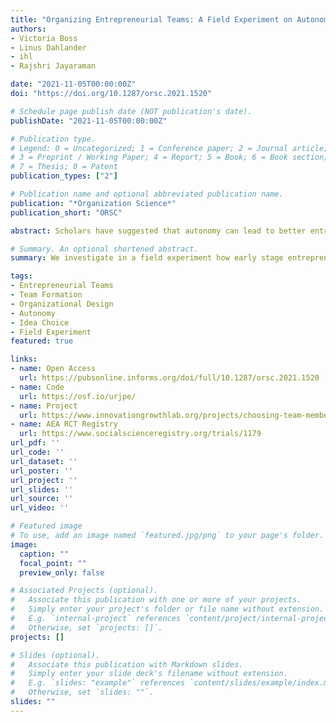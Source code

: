 ```yaml
---
title: "Organizing Entrepreneurial Teams: A Field Experiment on Autonomy over Choosing Teams and Ideas"
authors:
- Victoria Boss
- Linus Dahlander
- ihl
- Rajshri Jayaraman

date: "2021-11-05T00:00:00Z"
doi: "https://doi.org/10.1287/orsc.2021.1520"

# Schedule page publish date (NOT publication's date).
publishDate: "2021-11-05T00:00:00Z"

# Publication type.
# Legend: 0 = Uncategorized; 1 = Conference paper; 2 = Journal article;
# 3 = Preprint / Working Paper; 4 = Report; 5 = Book; 6 = Book section;
# 7 = Thesis; 8 = Patent
publication_types: ["2"]

# Publication name and optional abbreviated publication name.
publication: "*Organization Science*"
publication_short: "ORSC"

abstract: Scholars have suggested that autonomy can lead to better entrepreneurial team performance. Yet, there are different types of autonomy, and they come at a cost. We shed light on whether two fundamental organizational design choices—granting teams autonomy to (1) choose project ideas to work on and (2) choose team members to work with—affect performance. We run a field experiment involving 939 students in a lean startup entrepreneurship course over 11 weeks. The aim is to disentangle the separate and joint effects of granting autonomy over choosing teams and choosing ideas compared with a baseline treatment with preassigned ideas and team members. We find that teams with autonomy over choosing either ideas or team members outperform teams in the baseline treatment as measured by pitch deck performance. The effect of choosing ideas is significantly stronger than the effect of choosing teams. However, the performance gains vanish for teams that are granted full autonomy over choosing both ideas and teams. This suggests the two forms of autonomy are substitutes. Causal mediation analysis reveals that the main effects of choosing ideas or teams can be partly explained by a better match of ideas with team members’ interests and prior network contacts among team members, respectively. Although homophily and lack of team diversity cannot explain the performance drop among teams with full autonomy, our results suggest that self-selected teams fall prey to overconfidence and complacency too early to fully exploit the potential of their chosen idea. We discuss the implications of these findings for research on organizational design, autonomy, and innovation.

# Summary. An optional shortened abstract.
summary: We investigate in a field experiment how early stage entrepreneurs are able to exploit autonomy over choosing team members and ideas in terms of performance gains, compared to a baseline with pre-assigned ideas and team members.

tags:
- Entrepreneurial Teams
- Team Formation
- Organizational Design
- Autonomy
- Idea Choice
- Field Experiment
featured: true

links:
- name: Open Access
  url: https://pubsonline.informs.org/doi/full/10.1287/orsc.2021.1520
- name: Code
  url: https://osf.io/urjpe/
- name: Project
  url: https://www.innovationgrowthlab.org/projects/choosing-team-members-versus-ideas-evidence-field-experiment-entrepreneurial-team
- name: AEA RCT Registry
  url: https://www.socialscienceregistry.org/trials/1179
url_pdf: ''
url_code: ''
url_dataset: ''
url_poster: ''
url_project: ''
url_slides: ''
url_source: ''
url_video: ''

# Featured image
# To use, add an image named `featured.jpg/png` to your page's folder. 
image:
  caption: ""
  focal_point: ""
  preview_only: false

# Associated Projects (optional).
#   Associate this publication with one or more of your projects.
#   Simply enter your project's folder or file name without extension.
#   E.g. `internal-project` references `content/project/internal-project/index.md`.
#   Otherwise, set `projects: []`.
projects: []

# Slides (optional).
#   Associate this publication with Markdown slides.
#   Simply enter your slide deck's filename without extension.
#   E.g. `slides: "example"` references `content/slides/example/index.md`.
#   Otherwise, set `slides: ""`.
slides: ""
---
```



